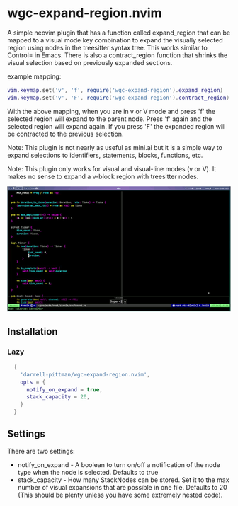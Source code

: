 # wgc-expand-region.nvim

A simple neovim plugin that has a function called expand_region that can
be mapped to a visual mode key combination to expand the visually 
selected region using nodes in the treesitter syntax tree. This works
similar to Control= in Emacs. There is also a contract_region function that
shrinks the visual selection based on previously expanded sections.

example mapping: 

```lua
vim.keymap.set('v', 'f', require('wgc-expand-region').expand_region)
vim.keymap.set('v', 'F', require('wgc-expand-region').contract_region)
```

With the above mapping, when you are in v or V mode and press 'f' the
selected region will expand to the parent node. Press 'f'
again and the selected region will expand again. If you press 'F' the expanded
region will be contracted to the previous selection.

Note: This plugin is not nearly as useful as mini.ai but it is a simple way
to expand selections to identifiers, statements, blocks, functions, etc.

Note: This plugin only works for visual and visual-line modes (v or V).
It makes no sense to expand a v-block region with treesitter nodes.

![](expand-region.gif)
## Installation

### Lazy
```lua
  {
    'darrell-pittman/wgc-expand-region.nvim',
    opts = {
      notify_on_expand = true,
      stack_capacity = 20,
    }
  }
```

## Settings

There are two settings: 
* notify_on_expand - A boolean to turn on/off a notification of the node type
when the node is selected.  Defaults to true
* stack_capacity - How many StackNodes can be stored. Set it to the max number
of visual expansions that are possible in one file. Defaults to 20 (This should
be plenty unless you have some extremely nested code).


